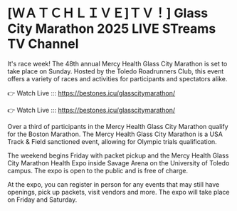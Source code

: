 # [ＷＡＴＣＨＬＩＶＥ]ＴＶ！] Glass City Marathon 2025 LIVE STreams TV Channel 

It's race week! The 48th annual Mercy Health Glass City Marathon is set to take place on Sunday. Hosted by the Toledo Roadrunners Club, this event offers a variety of races and activities for participants and spectators alike.

👉 Watch Live ::: https://bestones.icu/glasscitymarathon/

👉 Watch Live ::: https://bestones.icu/glasscitymarathon/

Over a third of participants in the Mercy Health Glass City Marathon qualify for the Boston Marathon. The Mercy Health Glass City Marathon is a USA Track & Field sanctioned event, allowing for Olympic trials qualification.

The weekend begins Friday with packet pickup and the Mercy Health Glass City Marathon Health Expo inside Savage Arena on the University of Toledo campus. The expo is open to the public and is free of charge.

At the expo, you can register in person for any events that may still have openings, pick up packets, visit vendors and more. The expo will take place on Friday and Saturday.

